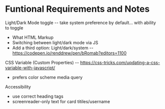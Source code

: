 # Funtional Requirements and Notes

Light/Dark Mode toggle -- take system preference by default... with ability to toggle 

- What HTML Markup 
- Switching between light/dark mode via JS
- Add a third option: Light/dark/system -- https://codepen.io/renddrew/pen/bRomab?editors=1100

CSS Variable (Custom Properties) -- https://css-tricks.com/updating-a-css-variable-with-javascript/
- prefers color scheme media query  


Accessibility 
- use correct heading tags
- screenreader-only text for card titiles/username
